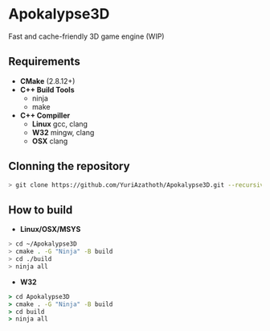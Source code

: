 # Apokalypse3D
Fast and cache-friendly 3D game engine (WIP)

## Requirements
- **CMake** (2.8.12+)
- **C++ Build Tools**
	- ninja
	- make
- **C++ Compiller**
	- **Linux** gcc, clang
	- **W32** mingw, clang
	- **OSX** clang

## Clonning the repository
```bash
> git clone https://github.com/YuriAzathoth/Apokalypse3D.git --recursive 
```

## How to build
- **Linux/OSX/MSYS**
```bash
> cd ~/Apokalypse3D
> cmake . -G "Ninja" -B build
> cd ./build
> ninja all
```
- **W32**
```cmd
> cd Apokalypse3D
> cmake . -G "Ninja" -B build
> cd build
> ninja all
```
